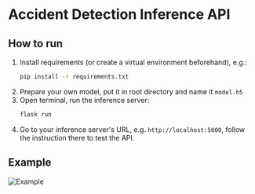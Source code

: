 # Accident Detection Inference API

## How to run

1. Install requirements (or create a virtual environment beforehand), e.g.:
    ```bash
    pip install -r requirements.txt
    ```
2. Prepare your own model, put it in root directory and name it `model.h5`
3. Open terminal, run the inference server:
    ```bash
    flask run
    ```
4. Go to your inference server's URL, e.g. `http://localhost:5000`, follow the instruction there to test the API.

## Example

![Example](https://github/zeerafle/cctv-inference/blob/master/example.gif)


